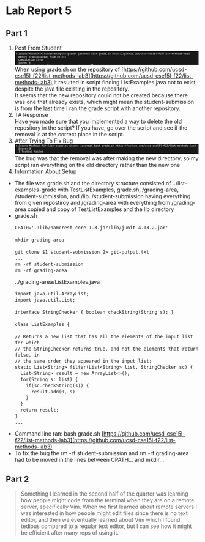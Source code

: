 # Lab Report 5  
## Part 1  
1) Post From Student  
  ![Symptom](symptom.png)  
When using grade.sh on the repository of [https://github.com/ucsd-cse15l-f22/list-methods-lab3](https://github.com/ucsd-cse15l-f22/list-methods-lab3) it resulted in script finding ListExamples.java not to exist, despite the java file existing in the repository.  
It seems that the new repository could not be created because there was one that already exists, which might mean the student-submission is from the last time I ran the grade script with another repository.   
2) TA Response  
Have you made sure that you implemented a way to delete the old repository in the script? If you have, go over the script and see if the removal is at the correct place in the script.  
3) After Trying To Fix Bug  
![BugFixed](fixed.png)
The bug was that the removal was after making the new directory, so my script ran everything on the old directory rather than the new one   
4) Information About Setup   
- The file was grade.sh and the directory structure consisted of ../list-examples-grade with TestListExamples, grade.sh, /grading-area, /student-submission, and /lib. /student-submission having everything from given repostiroy and /grading-area with everything from /grading-area copied and copy of TestListExamples and the lib directory   
- grade.sh  
  ``` 
  CPATH='.:lib/hamcrest-core-1.3.jar:lib/junit-4.13.2.jar'

  mkdir grading-area

  git clone $1 student-submission 2> git-output.txt
  ... 
  rm -rf student-submission
  rm -rf grading-area
  ```  
  ../grading-area/ListExamples.java  
  ```
  import java.util.ArrayList;
  import java.util.List;

  interface StringChecker { boolean checkString(String s); }

  class ListExamples {

  // Returns a new list that has all the elements of the input list for which
  // the StringChecker returns true, and not the elements that return false, in
  // the same order they appeared in the input list;
  static List<String> filter(List<String> list, StringChecker sc) {
    List<String> result = new ArrayList<>();
    for(String s: list) {
      if(sc.checkString(s)) {
        result.add(0, s)
      }
    }
    return result;
  }
  ...
  ```  
- Command line ran: bash grade.sh [https://github.com/ucsd-cse15l-f22/list-methods-lab3](https://github.com/ucsd-cse15l-f22/list-methods-lab3)  
- To fix the bug the rm -rf student-submission and rm -rf grading-area had to be moved in the lines between CPATH... and mkdir...  
## Part 2
> Something I learned in the second half of the quarter was learning how people might code from the terminal when they are on a remote server, specifically Vim. When we first learned about remote servers I was interested in how people might edit files since there is no text editor, and then we eventually learned about Vim which I found tedious compared to a regular text editor, but I can see how it might be efficient after many reps of using it. 
